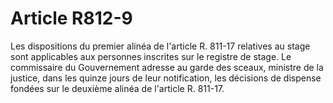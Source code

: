 # Article R812-9

Les dispositions du premier alinéa de l'article R. 811-17 relatives au stage sont applicables aux personnes inscrites sur le registre de stage. Le commissaire du Gouvernement adresse au garde des sceaux, ministre de la justice, dans les quinze jours de leur notification, les décisions de dispense fondées sur le deuxième alinéa de l'article R. 811-17.
